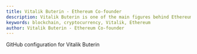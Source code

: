 ```yaml
---
title: Vitalik Buterin - Ethereum Co-founder
description: Vitalik Buterin is one of the main figures behind Ethereum.
keywords: blockchain, cryptocurrency, Vitalik, Ethereum
author: Vitalik Buterin - Ethereum Co-founder
---
```

GitHub configuration for Vitalik Buterin
